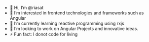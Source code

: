 - 👋 Hi, I’m @riasat
- 👀 I’m interested in frontend technologies and frameworks such as Angular
- 🌱 I’m currently learning reactive programming using rxjs
- 💞️ I’m looking to work on Angular Projects and innovative ideas.
- ⚡ Fun fact: I donot code for living 

<!---
riasat-Emumba/riasat-Emumba is a ✨ special ✨ repository because its `README.md` (this file) appears on your GitHub profile.
You can click the Preview link to take a look at your changes.
--->
